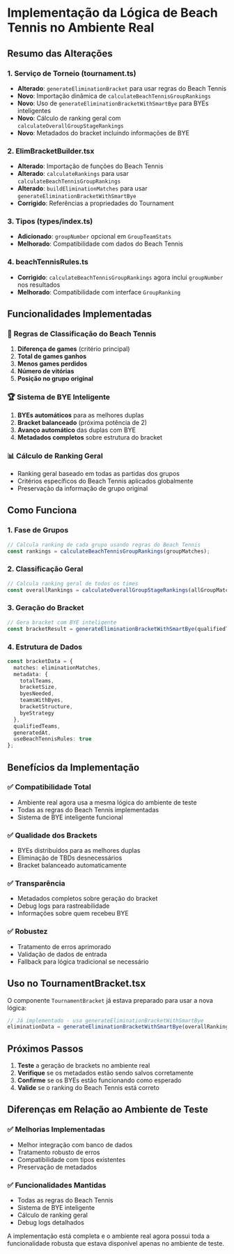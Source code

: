 # Implementação da Lógica de Beach Tennis no Ambiente Real

## Resumo das Alterações

### 1. **Serviço de Torneio (tournament.ts)**
- **Alterado**: `generateEliminationBracket` para usar regras do Beach Tennis
- **Novo**: Importação dinâmica de `calculateBeachTennisGroupRankings` 
- **Novo**: Uso de `generateEliminationBracketWithSmartBye` para BYEs inteligentes
- **Novo**: Cálculo de ranking geral com `calculateOverallGroupStageRankings`
- **Novo**: Metadados do bracket incluindo informações de BYE

### 2. **ElimBracketBuilder.tsx**
- **Alterado**: Importação de funções do Beach Tennis
- **Alterado**: `calculateRankings` para usar `calculateBeachTennisGroupRankings`
- **Alterado**: `buildEliminationMatches` para usar `generateEliminationBracketWithSmartBye`
- **Corrigido**: Referências a propriedades do Tournament

### 3. **Tipos (types/index.ts)**
- **Adicionado**: `groupNumber` opcional em `GroupTeamStats`
- **Melhorado**: Compatibilidade com dados do Beach Tennis

### 4. **beachTennisRules.ts**
- **Corrigido**: `calculateBeachTennisGroupRankings` agora inclui `groupNumber` nos resultados
- **Melhorado**: Compatibilidade com interface `GroupRanking`

## Funcionalidades Implementadas

### 🎾 **Regras de Classificação do Beach Tennis**
1. **Diferença de games** (critério principal)
2. **Total de games ganhos**
3. **Menos games perdidos**
4. **Número de vitórias**
5. **Posição no grupo original**

### 🏆 **Sistema de BYE Inteligente**
1. **BYEs automáticos** para as melhores duplas
2. **Bracket balanceado** (próxima potência de 2)
3. **Avanço automático** das duplas com BYE
4. **Metadados completos** sobre estrutura do bracket

### 📊 **Cálculo de Ranking Geral**
- Ranking geral baseado em todas as partidas dos grupos
- Critérios específicos do Beach Tennis aplicados globalmente
- Preservação da informação de grupo original

## Como Funciona

### 1. **Fase de Grupos**
```typescript
// Calcula ranking de cada grupo usando regras do Beach Tennis
const rankings = calculateBeachTennisGroupRankings(groupMatches);
```

### 2. **Classificação Geral**
```typescript
// Calcula ranking geral de todos os times
const overallRankings = calculateOverallGroupStageRankings(allGroupMatches);
```

### 3. **Geração do Bracket**
```typescript
// Gera bracket com BYE inteligente
const bracketResult = generateEliminationBracketWithSmartBye(qualifiedTeams);
```

### 4. **Estrutura de Dados**
```typescript
const bracketData = {
  matches: eliminationMatches,
  metadata: {
    totalTeams,
    bracketSize,
    byesNeeded,
    teamsWithByes,
    bracketStructure,
    byeStrategy
  },
  qualifiedTeams,
  generatedAt,
  useBeachTennisRules: true
};
```

## Benefícios da Implementação

### ✅ **Compatibilidade Total**
- Ambiente real agora usa a mesma lógica do ambiente de teste
- Todas as regras do Beach Tennis implementadas
- Sistema de BYE inteligente funcional

### ✅ **Qualidade dos Brackets**
- BYEs distribuídos para as melhores duplas
- Eliminação de TBDs desnecessários
- Bracket balanceado automaticamente

### ✅ **Transparência**
- Metadados completos sobre geração do bracket
- Debug logs para rastreabilidade
- Informações sobre quem recebeu BYE

### ✅ **Robustez**
- Tratamento de erros aprimorado
- Validação de dados de entrada
- Fallback para lógica tradicional se necessário

## Uso no TournamentBracket.tsx

O componente `TournamentBracket` já estava preparado para usar a nova lógica:

```typescript
// Já implementado - usa generateEliminationBracketWithSmartBye
eliminationData = generateEliminationBracketWithSmartBye(overallRankingsData);
```

## Próximos Passos

1. **Teste** a geração de brackets no ambiente real
2. **Verifique** se os metadados estão sendo salvos corretamente
3. **Confirme** se os BYEs estão funcionando como esperado
4. **Valide** se o ranking do Beach Tennis está correto

## Diferenças em Relação ao Ambiente de Teste

### ✅ **Melhorias Implementadas**
- Melhor integração com banco de dados
- Tratamento robusto de erros
- Compatibilidade com tipos existentes
- Preservação de metadados

### ✅ **Funcionalidades Mantidas**
- Todas as regras do Beach Tennis
- Sistema de BYE inteligente
- Cálculo de ranking geral
- Debug logs detalhados

A implementação está completa e o ambiente real agora possui toda a funcionalidade robusta que estava disponível apenas no ambiente de teste.
